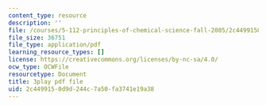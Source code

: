 ```yaml
---
content_type: resource
description: ''
file: /courses/5-112-principles-of-chemical-science-fall-2005/2c4499150d9d244c7a50fa3741e19a38_UGoGgkHYS10.pdf
file_size: 36751
file_type: application/pdf
learning_resource_types: []
license: https://creativecommons.org/licenses/by-nc-sa/4.0/
ocw_type: OCWFile
resourcetype: Document
title: 3play pdf file
uid: 2c449915-0d9d-244c-7a50-fa3741e19a38
---
```

